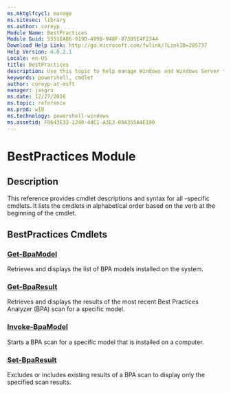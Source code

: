 ```yaml
---
ms.mktglfcycl: manage
ms.sitesec: library
ms.author: coreyp
Module Name: BestPractices
Module Guid: 5551EA86-919D-499B-948F-87305E4F2344
Download Help Link: http://go.microsoft.com/fwlink/?LinkID=285737
Help Version: 4.0.2.1
Locale: en-US
title: BestPractices
description: Use this topic to help manage Windows and Windows Server technologies with Windows PowerShell.
keywords: powershell, cmdlet
author: coreyp-at-msft
manager: jasgro
ms.date: 12/27/2016
ms.topic: reference
ms.prod: w10
ms.technology: powershell-windows
ms.assetid: F8643E33-1240-44C1-A3E3-08A355A4E190
---
```


# BestPractices Module
## Description
This reference provides cmdlet descriptions and syntax for all -specific cmdlets. It lists the cmdlets in alphabetical order based on the verb at the beginning of the cmdlet.

## BestPractices Cmdlets
### [Get-BpaModel](./get-bpamodel.md)
Retrieves and displays the list of BPA models installed on the system.

### [Get-BpaResult](./get-bparesult.md)
Retrieves and displays the results of the most recent Best Practices Analyzer (BPA) scan for a specific model.

### [Invoke-BpaModel](./invoke-bpamodel.md)
Starts a BPA scan for a specific model that is installed on a computer.

### [Set-BpaResult](./set-bparesult.md)
Excludes or includes existing results of a BPA scan to display only the specified scan results.



